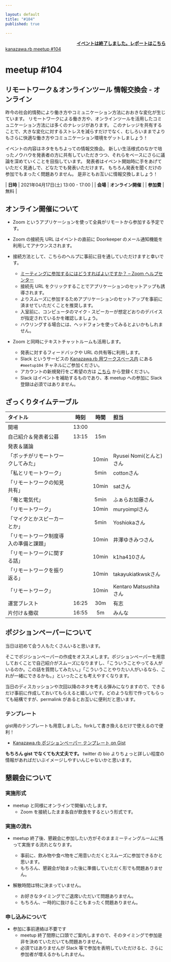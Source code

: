 ```yaml
---

layout: default
title: "#104"
published: true

---
```


<div style="text-align: right;"><a href="./report.html"><strong>イベントは終了しました。レポートはこちら</strong></a></div>

<div class="doorkeeper-widget">
<a class="doorkeeper-registration-widget" href="https://kzrb.doorkeeper.jp/events/120425">kanazawa.rb meetup #104</a><script src="https://widgets.doorkeeper.jp/w/widget.js"></script>
</div>

# meetup #104

## リモートワーク＆オンラインツール 情報交換会 - オンライン

昨今の社会的情勢により働き方やコミュニケーション方法におおきな変化が生じています。
リモートワークによる働き方や、オンラインツールを活用したコミュニケーション方法には多くのナレッジがあります。
このナレッジを共有することで、大きな変化に対するストレスを減らすだけでなく、むしろいままでよりもさらに快適な働き方やコミュニケーション環境をゲットしましょう！

イベントの内容はネタをもちよっての情報交換会。
新しい生活様式のなかで培ったノウハウを発表者の方に共有していただきつつ、それらをベースにさらに議論を深めていくことを目指しています。
発表者はイベント開始時に手をあげていただく見通しで、どなたでも発表いただけます。
もちろん発表を聞くだけの参加でもまったく問題ありません。
是非ともお互いに情報交換しましょう！

| **日時**   | 2021年04月17日(土) 13:00 - 17:00 |
| **会場**   | **オンライン開催** |
| **参加費** | 無料 |


## オンライン開催について

* Zoom というアプリケーションを使って全員がリモートから参加する予定です。
* Zoom の接続先 URL はイベントの直前に Doorkeeper のメール通知機能を利用してアナウンスされます。
* 接続方法として、こちらのヘルプに事前に目を通していただけますと幸いです。
    * [ミーティングに参加するにはどうすればよいですか？ – Zoom ヘルプセンター](https://support.zoom.us/hc/ja/articles/201362193-%E3%83%9F%E3%83%BC%E3%83%86%E3%82%A3%E3%83%B3%E3%82%B0%E3%81%AB%E5%8F%82%E5%8A%A0%E3%81%99%E3%82%8B%E3%81%AB%E3%81%AF%E3%81%A9%E3%81%86%E3%81%99%E3%82%8C%E3%81%B0%E3%82%88%E3%81%84%E3%81%A7%E3%81%99%E3%81%8B-)
    * 接続先 URL をクリックすることでアプリケーションのセットアップも誘導されます。
    * よりスムーズに参加するためアプリケーションのセットアップを事前に済ませていただくことを推奨します。
    * 入室前に、コンピュータのマイク・スピーカーが想定どおりのデバイスが指定されているかを確認しましょう。
    * ハウリングする場合には、ヘッドフォンを使ってみるとよいかもしれません。

* Zoom と同時にテキストチャットルームも活用します。
    * 発表に対するフィードバックや URL の共有等に利用します。
    * Slack というサービスの [Kanazawa.rb 用ワークスペース内](https://kzrb.slack.com/) にある `#meetup104` チャネルにご参加ください。
    * アカウントの新規発行をご希望の方は [こちら](https://kzrb-slackin.herokuapp.com/) から登録ください。
    * Slack はイベントを補助するものであり、本 meetup への参加に Slack 登録は必須ではありません。


## ざっくりタイムテーブル

| タイトル                          | 時刻  | 時間 | 担当                                                    |
|:----------------------------------|:-----:|:----:|:--------------------------------------------------------|
| 開場                              | 13:00 |      |                                                         |
| 自己紹介＆発表者公募              | 13:15 | 15m  |                                                         |
| 発表＆議論                        |       |      |                                                         |
|「ボッチがリモートワークしてみた」| | 10min  |Ryusei Nomi(とんと)さん|
|「私とリモートワーク」            | | 5min   |cottonさん |
|「リモートワークの知見共有」      | | 10min  |satさん|
|「俺と電気代」                    | | 5min   |ふぁらお加藤さん|
|「リモートワーク」                | | 10min  |muryoimplさん|
|「マイクとかスピーカーとか」      | | 5min   |Yoshiokaさん |
|「リモートワーク制度導入の準備と課題」|| 10min |井澤ゆきみつさん|
|「リモートワークに関する話」      | | 10min |k1ha410さん|
|「リモートワークを振り返る」      | | 10min |takayukiatkwskさん |
|「リモートワーク」                | | 10min |Kentaro Matsushitaさん |
| 運営ブレスト                      | 16:25 | 30m  | 有志                                                    |
| 片付け＆撤収                      | 16:55 | 5m   | みんな                                                  |

## ポジションペーパーについて

当日は初めて会う人もたくさんいると思います。

そこでポジションペーパーの作成をオススメします。ポジションペーパーを用意しておくことで自己紹介がスムーズになりますし、「こういうことやってる人がいるのか。この話を質問してみたい。」「こういうことやりたい人がいるなら、これが一緒にできるかも。」といったことも考えやすくなります。

当日のディスカッションや次回以降のネタを考える弾みになりますので、できるだけ事前に作成しておいてもらえると嬉しいです。どのような形で作ってもらっても結構ですが、permalink があるとお互いに便利だと思います。


### テンプレート

gist用のテンプレートも用意しました。forkして書き換えるだけで使えるので便利！

- [Kanazawa.rb ポジションペーパー テンプレート on Gist](https://gist.github.com/5a523ec3180002229a32)

**もちろん gist でなくても大丈夫です。** twitter の bio よりちょっと詳しい程度の情報があればだいぶイメージしやすいんじゃないかと思います。


## 懇親会について

### 実施形式

* meetup と同様にオンラインで開催いたします。
  + Zoom を接続したまま各自が飲食をするという形式です。

### 実施の流れ

* meetup 終了後、懇親会に参加したい方がそのままミーティングルームに残って実施する流れとなります。
  + 事前に、飲み物や食べ物をご用意いただくとスムーズに参加できるかと思います。
  + もちろん、懇親会が始まった後に準備していただく形でも問題ありません。

* 解散時間は特に決まっていません。
  + お好きなタイミングでご退席いただいて問題ありません。
  + もちろん、一時的に抜けることもまったく問題ありません。

### 申し込みについて
* 参加に事前連絡は不要です
  + meetup 終了間際に口頭でご案内しますので、そのタイミングで参加是非を決めていただいても問題ありません。
  + 必須ではありませんが Slack 等で参加を表明していただけると、さらに参加者が増えるかもしれません。
